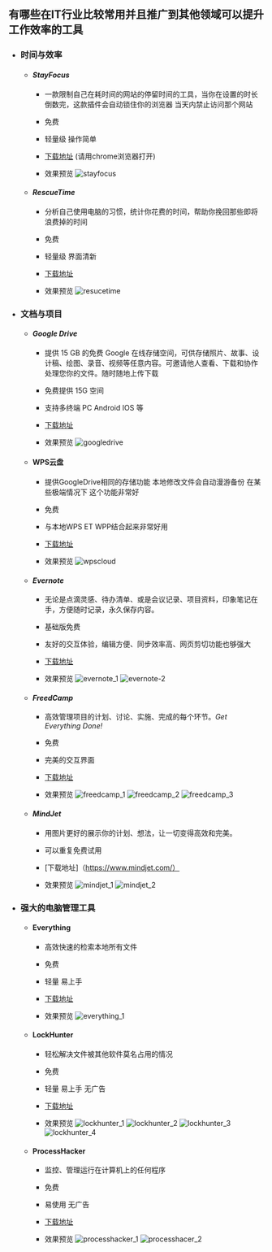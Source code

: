 ## 有哪些在IT行业比较常用并且推广到其他领域可以提升工作效率的工具

* ### 时间与效率
  * #### *StayFocus* 
    * 一款限制自己在耗时间的网站的停留时间的工具，当你在设置的时长倒数完，这款插件会自动锁住你的浏览器 当天内禁止访问那个网站

    * 免费

    * 轻量级 操作简单

    * [下载地址](https://chrome.google.com/webstore/detail/stayfocusd/laankejkbhbdhmipfmgcngdelahlfoji?hl=en) (请用chrome浏览器打开)

    * 效果预览
      ![stayfocus](https://raw.githubusercontent.com/DeepAIExpert/Articles/master/Article1/stayfocus.png)
   
   
   
  * #### *RescueTime*
    * 分析自己使用电脑的习惯，统计你花费的时间，帮助你挽回那些即将浪费掉的时间

    * 免费

    * 轻量级 界面清新

    * [下载地址](https://www.rescuetime.com/)

    * 效果预览
      ![resucetime](https://raw.githubusercontent.com/DeepAIExpert/Articles/master/Article1/rescure%20time.png)
       
* ### 文档与项目
  * #### *Google Drive*
    * 提供 15 GB 的免费 Google 在线存储空间，可供存储照片、故事、设计稿、绘图、录音、视频等任意内容。可邀请他人查看、下载和协作处理您你的文件。随时随地上传下载

    * 免费提供 15G 空间

    * 支持多终端 PC Android IOS 等

    * [下载地址](https://www.google.com/drive/)

    * 效果预览
      ![googledrive](https://raw.githubusercontent.com/DeepAIExpert/Articles/master/Article1/googledrive.jpg)
      
  * #### **WPS云盘**
    * 提供GoogleDrive相同的存储功能 本地修改文件会自动漫游备份 在某些极端情况下 这个功能非常好

    * 免费

    * 与本地WPS ET WPP结合起来非常好用

    * [下载地址](http://www.wps.cn/product/wps2016/) 

    * 效果预览
     ![wpscloud](https://raw.githubusercontent.com/DeepAIExpert/Articles/master/Article1/yunpan.PNG)
     
  * #### *Evernote* 
    * 无论是点滴灵感、待办清单、或是会议记录、项目资料，印象笔记在手，方便随时记录，永久保存内容。

    * 基础版免费

    * 友好的交互体验，编辑方便、同步效率高、网页剪切功能也够强大

    * [下载地址](https://www.yinxiang.com/?utm_source=B1&utm_term=5amIr)

    * 效果预览
      ![evernote_1](https://raw.githubusercontent.com/DeepAIExpert/Articles/master/Article1/evernot.png)
      ![evernote-2](https://raw.githubusercontent.com/DeepAIExpert/Articles/master/Article1/evernot_2.PNG)
      
  * #### *FreedCamp*
    * 高效管理项目的计划、讨论、实施、完成的每个环节。*Get Everything Done!*

    * 免费

    * 完美的交互界面

    * [下载地址](https://freedcamp.com/)
   
    * 效果预览
      ![freedcamp_1](https://raw.githubusercontent.com/DeepAIExpert/Articles/master/Article1/freedcamp.png)
      ![freedcamp_2](https://raw.githubusercontent.com/DeepAIExpert/Articles/master/Article1/frredcamp_2.png)
      ![freedcamp_3](https://raw.githubusercontent.com/DeepAIExpert/Articles/master/Article1/freedcamp_3.png)

  * #### *MindJet*
    * 用图片更好的展示你的计划、想法，让一切变得高效和完美。
    
    * 可以重复免费试用
    
    * [下载地址]（https://www.mindjet.com/）
    
    * 效果预览
     ![mindjet_1](https://raw.githubusercontent.com/DeepAIExpert/Articles/master/Article1/mindjet.PNG)
     ![mindjet_2](https://raw.githubusercontent.com/DeepAIExpert/Articles/master/Article1/mindjet_time-squence.PNG)

* ### 强大的电脑管理工具
  * #### Everything
    * 高效快速的检索本地所有文件

    * 免费

    * 轻量 易上手

    * [下载地址](http://www.voidtools.com/downloads/) 

    * 效果预览
     ![everything_1](https://raw.githubusercontent.com/DeepAIExpert/Articles/master/Article1/everything.png)

  * #### LockHunter
    * 轻松解决文件被其他软件莫名占用的情况

    * 免费

    * 轻量 易上手 无广告

    * [下载地址](http://lockhunter.com/)

    * 效果预览
     ![lockhunter_1](https://raw.githubusercontent.com/DeepAIExpert/Articles/master/Article1/lockhunter.PNG)
     ![lockhunter_2](https://raw.githubusercontent.com/DeepAIExpert/Articles/master/Article1/lockhunter_1.PNG)
     ![lockhunter_3](https://raw.githubusercontent.com/DeepAIExpert/Articles/master/Article1/lockhunter_2.PNG)
     ![lockhunter_4](https://raw.githubusercontent.com/DeepAIExpert/Articles/master/Article1/lockhunter_4.PNG)

  * #### ProcessHacker 
    * 监控、管理运行在计算机上的任何程序

    * 免费

    * 易使用 无广告

    * [下载地址](https://processhacker.sourceforge.io/)

    * 效果预览
     ![processhacker_1](https://raw.githubusercontent.com/DeepAIExpert/Articles/master/Article1/processhacker.PNG)
     ![processhacer_2](https://raw.githubusercontent.com/DeepAIExpert/Articles/master/Article1/processhacker_1.PNG)
